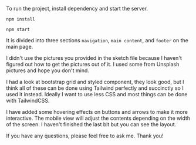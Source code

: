 To run the project, install dependency and start the server.

```
npm install
```

```
npm start
```

It is divided into three sections `navigation`, `main content`, and `footer` on the main page. 

I didn't use the pictures you provided in the sketch file because I haven't figured out how to get the pictures out of it. I used some from Unsplash pictures and hope you don't mind.

I had a look at bootstrap grid and styled component, they look good, but I think all of these can be done using Tailwind perfectly and succinctly so I used it instead. Ideally I want to use less CSS and most things can be done with TailwindCSS.

I have added some hovering effects on buttons and arrows to make it more interactive. The mobile view will adjust the contents depending on the width of the screen. I haven't finished the last bit but you can see the layout.

If you have any questions, please feel free to ask me. Thank you!

